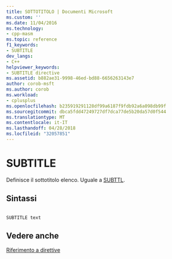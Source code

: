 ```yaml
---
title: SOTTOTITOLO | Documenti Microsoft
ms.custom: ''
ms.date: 11/04/2016
ms.technology:
- cpp-masm
ms.topic: reference
f1_keywords:
- SUBTITLE
dev_langs:
- C++
helpviewer_keywords:
- SUBTITLE directive
ms.assetid: b882ae31-9998-46ed-bd88-6656263143e7
author: corob-msft
ms.author: corob
ms.workload:
- cplusplus
ms.openlocfilehash: b235919291128df99a6187f9fdb92a6a098db99f
ms.sourcegitcommit: dbca5fdd47249727df7dca77de5b20da57d0f544
ms.translationtype: MT
ms.contentlocale: it-IT
ms.lasthandoff: 04/28/2018
ms.locfileid: "32057851"
---
```

# <a name="subtitle"></a>SUBTITLE
Definisce il sottotitolo elenco. Uguale a [SUBTTL](../../assembler/masm/subttl.md).  
  
## <a name="syntax"></a>Sintassi  
  
```  
  
SUBTITLE text  
```  
  
## <a name="see-also"></a>Vedere anche  
 [Riferimento a direttive](../../assembler/masm/directives-reference.md)